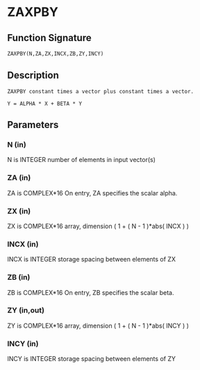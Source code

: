 # ZAXPBY

## Function Signature

```fortran
ZAXPBY(N,ZA,ZX,INCX,ZB,ZY,INCY)
```

## Description


    ZAXPBY constant times a vector plus constant times a vector.

    Y = ALPHA * X + BETA * Y


## Parameters

### N (in)

N is INTEGER number of elements in input vector(s)

### ZA (in)

ZA is COMPLEX*16 On entry, ZA specifies the scalar alpha.

### ZX (in)

ZX is COMPLEX*16 array, dimension ( 1 + ( N - 1 )*abs( INCX ) )

### INCX (in)

INCX is INTEGER storage spacing between elements of ZX

### ZB (in)

ZB is COMPLEX*16 On entry, ZB specifies the scalar beta.

### ZY (in,out)

ZY is COMPLEX*16 array, dimension ( 1 + ( N - 1 )*abs( INCY ) )

### INCY (in)

INCY is INTEGER storage spacing between elements of ZY


